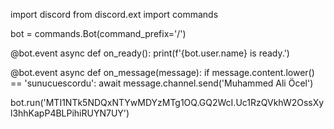 import discord
from discord.ext import commands

bot = commands.Bot(command_prefix='/')

@bot.event
async def on_ready():
    print(f'{bot.user.name} is ready.')

@bot.event
async def on_message(message):
    if message.content.lower() == 'sunucuescordu':
        await message.channel.send('Muhammed Ali Öcel')

bot.run('MTI1NTk5NDQxNTYwMDYzMTg1OQ.GQ2WcI.Uc1RzQVkhW2OssXyl3hhKapP4BLPihiRUYN7UY')
